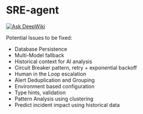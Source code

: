 # SRE-agent
[![Ask DeepWiki](https://deepwiki.com/badge.svg)](https://deepwiki.com/sourya1995/SRE-agent)

Potential Issues to be fixed:

- Database Persistence
- Multi-Model fallback
- Historical context for AI analysis
- Circuit Breaker pattern, retry + exponential backoff
- Human in the Loop escalation
- Alert Deduplication and Grouping
- Environment based configuration
- Type hints, validation
- Pattern Analysis using clustering
- Predict incident impact using historical data
